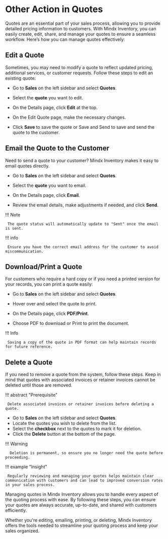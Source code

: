 # **Other Action in Quotes**

Quotes are an essential part of your sales process, allowing you to provide detailed pricing information to customers. With Mindx Inventory, you can easily create, edit, share, and manage your quotes to ensure a seamless workflow. Here’s how you can manage quotes effectively:

## **Edit a Quote**

Sometimes, you may need to modify a quote to reflect updated pricing, additional services, or customer requests. Follow these steps to edit an existing quote:

- Go to **Sales** on the left sidebar and select **Quotes**.

- Select the **quote** you want to edit.

- On the Details page, click **Edit** at the top.

- On the Edit Quote page, make the necessary changes.

- Click **Save** to save the quote or Save and Send to save and send the quote to the customer.

## **Email the Quote to the Customer**

Need to send a quote to your customer? Mindx Inventory makes it easy to email quotes directly.

- Go to **Sales** on the left sidebar and select **Quotes**.

- Select the **quote** you want to email.

- On the Details page, click **Email**.

- Review the email details, make adjustments if needed, and click **Send**.

!!! Note

     The quote status will automatically update to "Sent" once the email is sent.

!!! info

     Ensure you have the correct email address for the customer to avoid miscommunication.

## **Download/Print a Quote**

For customers who require a hard copy or if you need a printed version for your records, you can print a quote easily:

- Go to **Sales** on the left sidebar and select **Quotes**.

- Hover over and select the quote to print.

- On the Details page, click **PDF/Print**.

- Choose PDF to download or Print to print the document.

!!! Info

     Saving a copy of the quote in PDF format can help maintain records for future reference.

## **Delete a Quote**

If you need to remove a quote from the system, follow these steps. Keep in mind that quotes with associated invoices or retainer invoices cannot be deleted until those are removed.

!!! abstract "Prerequisite"

     Delete associated invoices or retainer invoices before deleting a quote.

- Go to **Sales** on the left sidebar and select **Quotes**.
- Locate the quotes you wish to delete from the list.
- Select the **checkbox** next to the quotes to mark it for deletion.
- Click the **Delete** button at the bottom of the page.

!!! Warning

      Deletion is permanent, so ensure you no longer need the quote before proceeding.

!!! example "Insight"

     Regularly reviewing and managing your quotes helps maintain clear communication with customers and can lead to improved conversion rates in your sales process.

Managing quotes in Mindx Inventory allows you to handle every aspect of the quoting process with ease. By following these steps, you can ensure your quotes are always accurate, up-to-date, and shared with customers efficiently.

Whether you're editing, emailing, printing, or deleting, Mindx Inventory offers the tools needed to streamline your quoting process and keep your sales organized.
